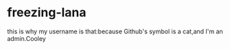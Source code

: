 # freezing-lana
this is why my username is that:because Github's symbol is a cat,and I'm an admin.Cooley
